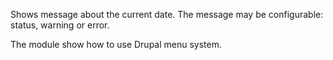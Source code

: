Shows message about the current date. The message may be configurable: status, warning or error.

The module show how to use Drupal menu system.

